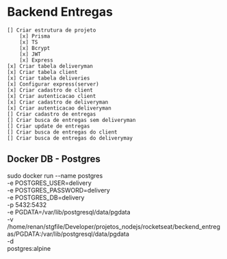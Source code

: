 # Backend Entregas

    [] Criar estrutura de projeto
        [x] Prisma
        [x] TS
        [x] Bcrypt
        [x] JWT
        [x] Express
    [x] Criar tabela deliveryman
    [x] Criar tabela client
    [x] Criar tabela deliveries
    [x] Configurar express(server)
    [x] Criar cadastro de client
    [x] Criar autenticacao client
    [x] Criar cadastro de deliveryman
    [x] Criar autenticacao deliveryman
    [] Criar cadastro de entregas
    [] Criar busca de entregas sem deliveryman
    [] Criar update de entregas
    [] Criar busca de entregas do client
    [] Criar busca de entregas do deliverymay

## Docker DB - Postgres
   sudo docker run --name postgres \
    -e POSTGRES_USER=delivery \
    -e POSTGRES_PASSWORD=delivery \
    -e POSTGRES_DB=delivery \
    -p 5432:5432 \
    -e PGDATA=/var/lib/postgresql/data/pgdata \
    -v /home/renan/stgfile/Developer/projetos_nodejs/rocketseat/beckend_entregas/PGDATA:/var/lib/postgresql/data/pgdata \
    -d \
    postgres:alpine
